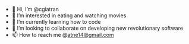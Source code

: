 - 👋 Hi, I’m @cgiatran
- 👀 I’m interested in eating and watching movies
- 🌱 I’m currently learning how to code
- 💞️ I’m looking to collaborate on developing new revolutionary software
- 📫 How to reach me @atne14@gmail.com

<!---
cgiatran/cgiatran is a ✨ special ✨ repository because its `README.md` (this file) appears on your GitHub profile.
You can click the Preview link to take a look at your changes.
--->
